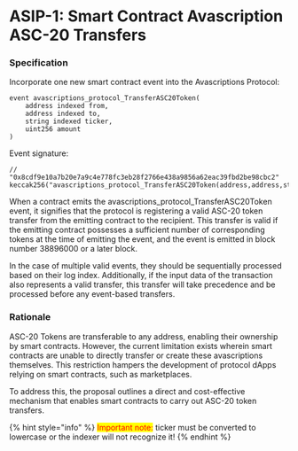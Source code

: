 # ASIP-1: Smart Contract Avascription ASC-20 Transfers

### Specification

Incorporate one new smart contract event into the Avascriptions Protocol:

```solidity
event avascriptions_protocol_TransferASC20Token(
    address indexed from,
    address indexed to,
    string indexed ticker,
    uint256 amount
)
```

Event signature:

```solidity
// "0x8cdf9e10a7b20e7a9c4e778fc3eb28f2766e438a9856a62eac39fbd2be98cbc2"
keccak256("avascriptions_protocol_TransferASC20Token(address,address,string,uint256)")
```

When a contract emits the avascriptions\_protocol\_TransferASC20Token event, it signifies that the protocol is registering a valid ASC-20 token transfer from the emitting contract to the recipient. This transfer is valid if the emitting contract possesses a sufficient number of corresponding tokens at the time of emitting the event, and the event is emitted in block number 38896000 or a later block.

In the case of multiple valid events, they should be sequentially processed based on their log index. Additionally, if the input data of the transaction also represents a valid transfer, this transfer will take precedence and be processed before any event-based transfers.

### Rationale

ASC-20 Tokens are transferable to any address, enabling their ownership by smart contracts. However, the current limitation exists wherein smart contracts are unable to directly transfer or create these avascriptions themselves. This restriction hampers the development of protocol dApps relying on smart contracts, such as marketplaces.&#x20;

To address this, the proposal outlines a direct and cost-effective mechanism that enables smart contracts to carry out ASC-20 token transfers.

{% hint style="info" %} <mark style="color:red;">Important note:</mark> ticker must be converted to lowercase or the indexer will not recognize it!
{% endhint %}

####
